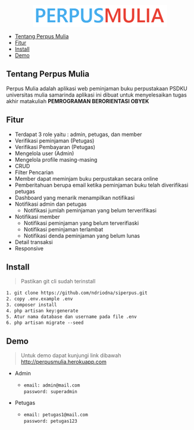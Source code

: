 <p align="center"><a href="http://perpusmulia.herokuapp.com" target="_blank"><img src="public/logo-1.png"></a></p>


- [Tentang Perpus Mulia](#tentang-perpus-mulia)
- [Fitur](#fitur)
- [Install](#install)
- [Demo](#demo)


## Tentang Perpus Mulia

Perpus Mulia  adalah aplikasi web peminjaman buku perpustakaan PSDKU universitas mulia samarinda aplikasi ini dibuat untuk menyelesaikan tugas akhir matakuliah **PEMROGRAMAN BERORIENTASI OBYEK** 

## Fitur 
- Terdapat 3 role yaitu : admin, petugas, dan member
- Verifikasi peminjaman (Petugas)
- Verifikasi Pembayaran (Petugas)
- Mengelola user (Admin)
- Mengelola profile masing-masing
- CRUD
- Filter Pencarian
- Member dapat meminjam buku perpustakan secara online
- Pemberitahuan berupa email ketika peminjaman buku telah diverifikasi petugas
- Dashboard yang menarik menampilkan notifikasi 
- Notifikasi admin dan petugas
    - Notifikasi jumlah peminjaman yang belum terverifikasi
- Notifikasi member 
    - Notifikasi peminjaman yang belum terverifiaski 
    - Notifikasi peminjaman terlambat
    - Notifikasi denda peminjaman yang belum lunas
- Detail transaksi
- Responsive
## Install

> Pastikan git cli sudah terinstall
```
1. git clone https://github.com/ndriodna/siperpus.git
2. copy .env.example .env
3. composer install
4. php artisan key:generate
5. Atur nama database dan username pada file .env
6. php artisan migrate --seed
```

## Demo
> Untuk demo dapat kunjungi link dibawah <br>
http://perpusmulia.herokuapp.com

- Admin
    - ```email: admin@mail.com``` <br> ```password: superadmin``` 

- Petugas
    - ```email: petugas1@mail.com``` <br> ```password: petugas123```

